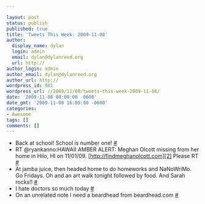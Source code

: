 ```yaml
---

layout: post
status: publish
published: true
title: 'Tweets This Week: 2009-11-08'
author:
  display_name: dylan
  login: admin
  email: dylan@dylanreed.org
  url: http://
author_login: admin
author_email: dylan@dylanreed.org
author_url: http://
wordpress_id: 981
wordpress_url: //2009/11/08/tweets-this-week-2009-11-08/
date: '2009-11-08 08:00:00 -0600'
date_gmt: '2009-11-08 16:00:00 -0600'
categories:
- Awesome
tags: []
comments: []
---
```


  * Back at school! School is number one! [#][1]
  * RT @ryankanno:HAWAII AMBER ALERT: Meghan Olcott missing from her home in Hilo, HI on 11/01/09. [http://findmeghanolcott.com][2] Please RT [#][3]
  * At jamba juice, then headed home to do homeworks and NaNoWriMo. Go Fridays. Oh and an art walk tonight followed by food. And Sarah rocks!! [#][4]
  * I hate doctors so much today [#][5]
  * On an unrelated note I need a beardhead from beardhead.com [#][6]
  


   [1]: http://twitter.com/awesomeguy/statuses/5364418118
   [2]: http://findmeghanolcott.com
   [3]: http://twitter.com/awesomeguy/statuses/5424514192
   [4]: http://twitter.com/awesomeguy/statuses/5485888701
   [5]: http://twitter.com/awesomeguy/statuses/5517305150
   [6]: http://twitter.com/awesomeguy/statuses/5520139260

